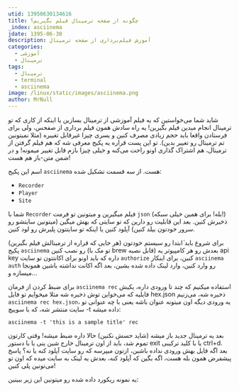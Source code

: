 ```yaml
---
utid: 13950630134616
title: چگونه از صفحه ترمینال فیلم بگیریم؟
_index: asciinema
jdate: 1395-06-30
description: آموزش فیلم‌برداری از صفحه ترمینال
categories:
  - آموزشی
  - ترمینال
tags:
  - ترمینال
  - terminal
  - asciinema
image: /linux/static/images/asciinema.png
author: MrNull
---
```

شاید شما می‌خواستین که یه فیلم آموزشی از ترمینال بسازین یا اینکه از کاری که تو ترمینال انجام میدین فیلم بگیرین! یه راه سادش همون فیلم برداری از صفحس،  ولی برای فرستادن واقعا باید حجم زیادی مصرف کنین و یسری چیزا غیرقابل تغییره (مثلا نمیتونین تم ترمینال رو تغییر بدین). تو این پست قراره یه پکیج معرفی شه که هم فیلم گرفتن از ترمینال، هم اشتراک گذاری اونو راحت می‌کنه و خیلی چیزا بازم قابل تغییر میمونه! و در ضمن متن-باز هم هست!

اسم این پکیج `asciinema` هست. از سه قسمت تشکیل شده:
* `Recorder`
* `Player`
* `Site`

شما با `Recorder` فیلم میگیرین و میتونین تو فرمت `json` (بله! برای همین خیلی سبکه!) ذخیرش کنین. بعد این قابلیت رو دارین که تو سایتی که بهش میگین (میتونین سایتشو رو سرور خودتون بیلد کنین) آپلود کنین یا اینکه تو سایتتون پلیرش رو لود کنین.

برای شروع باید ٰابتدا رو سیستم خودتون (هر جایی که قراره از ترمینالش فیلم بگیرین) پکیج `asciinema` رو نصب کنین (تو مک با brew قابل نصبه)  بعدش رو هر کامپیوتر یه api key داره که باید اونو برای اکانتتون تو سایت `authorize` کنین،  برای اینکار `asciinema auth` رو وارد کنین، وارد لینک داده شده بشین،  بعد اگه اکانت نداشته باشین همونجا میسازه و...

برای ضبط کردن از فرمان `asciinema rec` استفاده میکنیم که چند تا ورودی داره،  یکیش فایلیه که می‌خواین توش ذخیره شه مثلا میخوایم تو فایل hex.json ذخیره شه،  می‌زنیم `asciinema rec hex.json`،  یه ورودی دیگه اون میتونه عنوان باشه یعنی با چه عنوانی تو سایت منتشر شه،  که با سوییچ -t داده میشه:

	asciinema -t 'this is a sample title' rec

بعد یه ترمینال جدید باز میشه (شاید حسش نکنین) حالا داره ضبط میشه! وقتی کارتون تموم شد،  باید از اون ترمینال خارج شین ینی یا با دستور exit یا با کلید ترکیبی ctrl+d. بعد اگه فایل بهش ورودی نداده باشین،  ازتون میپرسه که رو سایت آپلود کنه یا نه؟ پاسخ پیشفرض همون بله هست،  اگه بگین که آپلود کنه،  بعدش یه لینک به سایت میده که اون تو می‌تونین پلی کنین!

یه نمونه ریکورد داده شده رو میتونین این زیر ببینین:
<script type="text/javascript" src="https://asciinema.org/a/86356.js" id="asciicast-86356" async></script>
